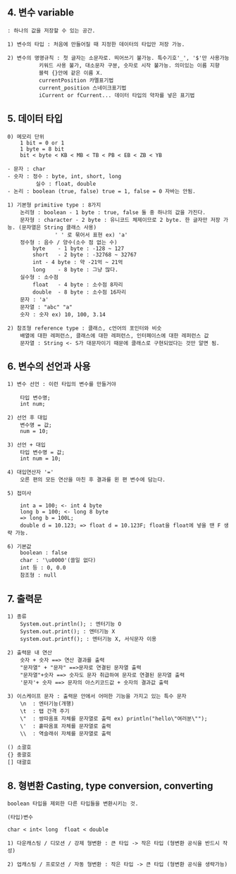 ## 4. 변수 variable
	: 하나의 값을 저장할 수 있는 공간.

	1) 변수의 타입 : 처음에 만들어질 때 지정한 데이터의 타입만 저장 가능.
	
	2) 변수의 명명규칙 : 첫 글자는 소문자로. 띄어쓰기 불가능. 특수기호'_', '$'만 사용가능
			  키워드 사용 불가, 대소문자 구분, 숫자로 시작 불가능. 의미있는 이름 지향
			  블럭 {}안에 같은 이름 X.
			  currentPosition 카멜표기법
			  current_position 스네이크표기법
			  iCurrent or fCurrent... 데이터 타입의 약자를 넣은 표기법

## 5. 데이터 타입
	0) 메모리 단위
		1 bit = 0 or 1
		1 byte = 8 bit
		bit < byte < KB < MB < TB < PB < EB < ZB < YB

	- 문자 : char
	- 숫자 : 정수 : byte, int, short, long 
	         실수 : float, double
	- 논리 : boolean (true, false) true = 1, false = 0 자바는 안됨.
	
	1) 기본형 primitive type : 8가지
		논리형 : boolean - 1 byte : true, false 둘 중 하나의 값을 가진다.
		문자형 : character - 2 byte : 유니코드 체제이므로 2 byte. 한 글자만 저장 가능. (문자열은 String 클래스 사용)
		           ' ' 로 묶어서 표현 ex) 'a'
		정수형 : 음수 / 양수(소수 점 없는 수)
			byte 	- 1 byte : -128 ~ 127
			short 	- 2 byte : -32768 ~ 32767
			int	- 4 byte : 약 -21억 ~ 21억
			long	- 8 byte : 그냥 많다.
		실수형 : 소수점
			float	- 4 byte : 소수점 8자리
			double	- 8 byte : 소수점 16자리
		문자 : 'a'
		문자열 : "abc" "a"
		숫자 : 숫자 ex) 10, 100, 3.14

	2) 참조형 reference type : 클래스, c언어의 포인터와 비슷
		배열에 대한 레퍼런스, 클래스에 대한 레퍼런스, 인터페이스에 대한 레퍼런스 값
		문자열 : String <- S가 대문자이기 때문에 클래스로 구현되었다는 것만 알면 됨.
	
## 6. 변수의 선언과 사용
	1) 변수 선언 : 이런 타입의 변수를 만들거야
	
		타입 변수명;
		int num;
	
	2) 선언 후 대입
		변수명 = 값;
		num = 10;
	
	3) 선언 + 대입
		타입 변수명 = 값;
		int num = 10;

	4) 대입연산자 '='
		오른 편의 모든 연산을 마친 후 결과를 왼 편 변수에 담는다.
		
	5) 접미사
	
		int a = 100; <- int 4 byte
		long b = 100; <- long 8 byte
		=> long b = 100L;
		double d = 10.123; => float d = 10.123F; float을 float에 넣을 땐 F 생략 가능. 
	
	6) 기본값
		boolean : false
		char : '\u0000'(쓸일 없다)
		int 등 : 0, 0.0
		참조형 : null

## 7. 출력문
	1) 종류	
		System.out.println(); : 엔터기능 O
		System.out.print(); : 엔터기능 X
		system.out.printf(); : 엔터기능 X, 서식문자 이용

	2) 출력문 내 연산
		숫자 + 숫자 ==> 연산 결과를 출력
		"문자열" + "문자" ==>문자로 연결된 문자열 출력
		"문자열"+숫자 ==> 숫자도 문자 취급하여 문자로 연결된 문자열 출력
		'문자'+ 숫자 ==> 문자의 아스키코드값 + 숫자의 결과값 출력
	
	3) 이스케이프 문자 : 출력문 안에서 어떠한 기능을 가지고 있는 특수 문자
		\n	: 엔터기능(개행)
		\t	: 탭 간격 주기
		\"	: 쌍따옴표 자체를 문자열로 출력 ex) println("hello\"여러분\"");
		\'	: 홑따옴표 자체를 문자열로 출력
		\\	: 역슬래쉬 자체를 문자열로 출력
	
	() 소괄호
	{} 중괄호
	[] 대괄호

## 8. 형변환 Casting, type conversion, converting
	boolean 타입을 제외한 다른 타입들을 변환시키는 것.
	
	(타입)변수 

	char < int< long  float < double

	1) 다운캐스팅 / 디모션 / 강제 형변환 : 큰 타입 -> 작은 타입 (형변환 공식을 반드시 작성)
		
	2) 업캐스팅 / 프로모션 / 자동 형변환 : 작은 타입 -> 큰 타입 (형변환 공식을 생략가능)
